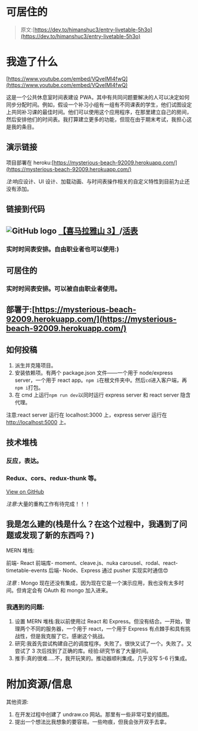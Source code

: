 # 可居住的

> 原文:[https://dev.to/himanshuc3/entry-livetable-5h3o](https://dev.to/himanshuc3/entry-livetable-5h3o)

# 我造了什么

[https://www.youtube.com/embed/VQveIMl4fwQ](https://www.youtube.com/embed/VQveIMl4fwQ)

这是一个公共休息室时间表建设 PWA，其中有共同问题要解决的人可以决定如何同步分配时间。例如，假设一个补习小组有一组有不同课表的学生，他们试图设定上共同补习课的最佳时间。他们可以使用这个应用程序，在那里建立自己的房间，然后安排他们的时间表。我打算建立更多的功能，但现在由于期末考试，我担心这是我的条目。

## 演示链接

项目部署在 heroku:[https://mysterious-beach-92009.herokuapp.com/](https://mysterious-beach-92009.herokuapp.com/)

*注*:响应设计、UI 设计、加载动画、与时间表操作相关的自定义特性到目前为止还没有添加。

## 链接到代码

## ![GitHub logo](../Images/292a238c61c5611a7f4d07a21d9e8e0a.png) [【喜马拉雅山 3】](https://github.com/himanshuc3)/[活表](https://github.com/himanshuc3/LiveTable)

### 实时时间表安排。自由职业者也可以使用:)

<article class="markdown-body entry-content container-lg" itemprop="text">

# 可居住的

### 实时时间表安排。可以被自由职业者使用。

## 部署于:[https://mysterious-beach-92009.herokuapp.com/](https://mysterious-beach-92009.herokuapp.com/)

# 如何投稿

1.  派生并克隆项目。
2.  安装依赖项。有两个 package.json 文件——一个用于 node/express server，一个用于 react app。`npm i`在根文件夹中。然后`cd`进入客户端，再`npm i`打包。
3.  在 cmd 上运行`npm run dev`以同时运行 express server 和 react server 隐含代理。

注意:react server 运行在 localhost:3000 上，express server 运行在 [http://localhost:5000](http://localhost:5000) 上。

# 技术堆栈

### 反应，表达。

### Redux、cors、redux-thunk 等。

</article>

[View on GitHub](https://github.com/himanshuc3/LiveTable)

*注意*:大量的重构工作有待完成！！！

## 我是怎么建的(栈是什么？在这个过程中，我遇到了问题或发现了新的东西吗？)

MERN 堆栈:

前端- React
前端库- moment、cleave.js、nuka carousel、rodal、react-timetable-events
后端- Node、Express
通过 pusher 实现实时通信😍

*注意* : Mongo 现在还没有集成，因为现在它是一个演示应用，我也没有太多时间。但肯定会有 OAuth 和 mongo 加入进来。

### 我遇到的问题:

1.  设置 MERN 堆栈:我以前使用过 React 和 Express。但没有结合。一开始，管理两个不同的服务器，一个用于 react，一个用于 Express 有点棘手和具有挑战性，但是我克服了它。感谢这个挑战。
2.  研究:我首先尝试构建自己的调度程序。失败了。很快又试了一个。失败了。又尝试了 3 次后找到了正确的库。经验:研究节省了大量时间。
3.  推手:真的很难.....不，我开玩笑的。推动器顺利集成。几乎没写 5-6 行集成。

# 附加资源/信息

其他资源:

1.  在开发过程中创建了 undraw.co 网站。那里有一些非常可爱的插图。
2.  提出一个想法比我想象的要容易。一些吻痕，但我会张开双手去拿。